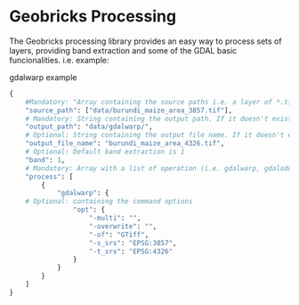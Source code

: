 Geobricks Processing
====================

The Geobricks processing library provides an easy way to process sets of layers, providing band extraction and some of the GDAL basic funcionalities. 
i.e. example:

gdalwarp example

```python
{
    #Mandatory: "Array containing the source paths i.e. a layer of *.tif for band extraction or merging"
    "source_path": ["data/burundi_maize_area_3857.tif"],
    # Mandatory: String containing the output path. If it doesn't exists it will be created
    "output_path": "data/gdalwarp/",
    # Optional: String containing the output file name. If it doesn't exists it will be created with a uuid function
    "output_file_name": "burundi_maize_area_4326.tif",
    # Optional: Default band extraction is 1
    "band": 1,
    # Mandatory: Array with a list of operation (i.e. gdalwarp, gdaladdo, gdal_translate, band_extraction)
    "process": [
        {
            "gdalwarp": {
    # Optional: containing the command options
                "opt": {
                    "-multi": "",
                    "-overwrite": "",
                    "-of": "GTiff",
                    "-s_srs": "EPSG:3857",
                    "-t_srs": "EPSG:4326"
                }
            }
        }
    ]
}
```



